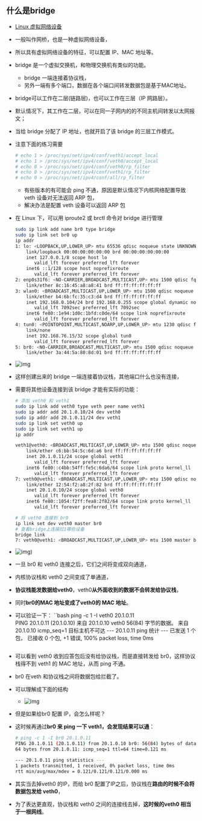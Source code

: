 ## 什么是bridge
* [Linux 虚拟网络设备](https://morven.life/posts/networking-2-virtual-devices/)
* 一般叫作网桥，也是一种虚拟网络设备，
* 所以具有虚拟网络设备的特征，可以配置 IP、MAC 地址等。
* bridge 是一个虚拟交换机，和物理交换机有类似的功能。
    * bridge 一端连接着协议栈，
    * 另外一端有多个端口，数据在各个端口间转发数据包是基于MAC地址。
* bridge可以工作在二层(链路层)，也可以工作在三层（IP 网路层）。
* 默认情况下，其工作在二层，可以在同一子网内的的不同主机间转发以太网报文；
* 当给 bridge 分配了 IP 地址，也就开启了该 bridge 的三层工作模式。
* 注意下面的练习需要
    ```bash
    # echo 1 > /proc/sys/net/ipv4/conf/veth1/accept_local
    # echo 1 > /proc/sys/net/ipv4/conf/veth0/accept_local
    # echo 0 > /proc/sys/net/ipv4/conf/veth0/rp_filter
    # echo 0 > /proc/sys/net/ipv4/conf/veth1/rp_filter
    # echo 0 > /proc/sys/net/ipv4/conf/all/rp_filter
    ```
    * 有些版本的有可能会 ping 不通，原因是默认情况下内核网络配置导致 veth 设备对无法返回 ARP 包，
    * 解决办法是配置 veth 设备可以返回 ARP 包

* 在 Linux 下，可以用 iproute2 或 brctl 命令对 bridge 进行管理
    ```bash
    sudo ip link add name br0 type bridge
    sudo ip link set br0 up
    ip addr
    1: lo: <LOOPBACK,UP,LOWER_UP> mtu 65536 qdisc noqueue state UNKNOWN group default qlen 1000
        link/loopback 00:00:00:00:00:00 brd 00:00:00:00:00:00
        inet 127.0.0.1/8 scope host lo
           valid_lft forever preferred_lft forever
        inet6 ::1/128 scope host noprefixroute 
           valid_lft forever preferred_lft forever
    2: enp0s31f6: <NO-CARRIER,BROADCAST,MULTICAST,UP> mtu 1500 qdisc fq state DOWN group default qlen 1000
        link/ether 8c:16:45:a8:a8:41 brd ff:ff:ff:ff:ff:ff
    3: wlan0: <BROADCAST,MULTICAST,UP,LOWER_UP> mtu 1500 qdisc noqueue state UP group default qlen 1000
        link/ether b4:6b:fc:35:c3:d4 brd ff:ff:ff:ff:ff:ff
        inet 192.168.0.104/24 brd 192.168.0.255 scope global dynamic noprefixroute wlan0
           valid_lft 7092sec preferred_lft 7092sec
        inet6 fe80::1e94:1d0c:1bfd:c0de/64 scope link noprefixroute 
           valid_lft forever preferred_lft forever
    4: tun0: <POINTOPOINT,MULTICAST,NOARP,UP,LOWER_UP> mtu 1230 qdisc fq state UNKNOWN group default qlen 500
        link/none 
        inet 192.168.76.15/32 scope global tun0
           valid_lft forever preferred_lft forever
    5: br0: <NO-CARRIER,BROADCAST,MULTICAST,UP> mtu 1500 qdisc noqueue state DOWN group default qlen 1000
        link/ether 3a:44:5a:80:8d:01 brd ff:ff:ff:ff:ff:ff
    ```
* ![img](https://i.loli.net/2020/01/28/JljuUAEyNRfb6Dq.jpg)
* 这样创建出来的 bridge 一端连接着协议栈，其他端口什么也没有连接，
* 需要将其他设备连接到该 bridge 才能有实际的功能：
    ```bash
    # 添加 veth0 和 veth1
    sudo ip link add veth0 type veth peer name veth1
    sudo ip addr add 20.1.0.10/24 dev veth0
    sudo ip addr add 20.1.0.11/24 dev veth1
    sudo ip link set veth0 up
    sudo ip link set veth1 up
    ip addr

    veth1@veth0: <BROADCAST,MULTICAST,UP,LOWER_UP> mtu 1500 qdisc noqueue state UP group default qlen 1000
        link/ether c6:bb:54:5c:6d:a6 brd ff:ff:ff:ff:ff:ff
        inet 20.1.0.11/24 scope global veth1
           valid_lft forever preferred_lft forever
        inet6 fe80::c4bb:54ff:fe5c:6da6/64 scope link proto kernel_ll 
           valid_lft forever preferred_lft forever
    7: veth0@veth1: <BROADCAST,MULTICAST,UP,LOWER_UP> mtu 1500 qdisc noqueue state UP group default qlen 1000
        link/ether 12:54:f2:a8:2f:82 brd ff:ff:ff:ff:ff:ff
        inet 20.1.0.10/24 scope global veth0
           valid_lft forever preferred_lft forever
        inet6 fe80::1054:f2ff:fea8:2f82/64 scope link proto kernel_ll 
           valid_lft forever preferred_lft forever

    # 将 veth0 连接到 br0
    ip link set dev veth0 master br0
    # 查看bridge上连接拉1哪些设备
    bridge link
    7: veth0@veth1: <BROADCAST,MULTICAST,UP,LOWER_UP> mtu 1500 master br0 state forwarding priority 32 cost 2
    ```
* ![img](https://i.loli.net/2020/01/28/NCUXi4l7zBo83ev.jpg))
* 一旦 br0 和 veth0 连接之后，它们之间将变成双向通道，
* 内核协议栈和 veth0 之间变成了单通道，
* **协议栈能发数据给veth0**，veth0**从外面收到的数据不会转发给协议栈**，
* 同时**br0的MAC 地址变成了veth0的 MAC 地址**。
* 可以验证一下：
    ``bash 
    ping -c 1 -I veth0 20.1.0.11                                              
    PING 20.1.0.11 (20.1.0.10) 来自 20.1.0.10 veth0 56(84) 字节的数据。
    来自 20.1.0.10 icmp_seq=1 目标主机不可达
    --- 20.1.0.11 ping 统计 ---
    已发送 1 个包， 已接收 0 个包, +1 错误, 100% packet loss, time 0ms
    ```

* 可以看到 veth0 收到应答包后没有给协议栈，而是直接转发给 br0，这样协议栈得不到 veth1 的 MAC 地址，从而 ping 不通。
* br0 在veth 和协议栈之间将数据包给拦截了。
* 可以理解成下面的结构
    * ![img](https://i.loli.net/2020/01/28/nuKtLZyaRhXqjDp.jpg)
* 但是如果给br0 配置 IP，会怎么样呢？
* 这时候再通过**br0 来 ping 一下 veth1，会发现结果可以通**：
    ```bash
    # ping -c 1 -I br0 20.1.0.11
    PING 20.1.0.11 (20.1.0.11) from 20.1.0.10 br0: 56(84) bytes of data.
    64 bytes from 20.1.0.11: icmp_seq=1 ttl=64 time=0.121 ms

    --- 20.1.0.11 ping statistics ---
    1 packets transmitted, 1 received, 0% packet loss, time 0ms
    rtt min/avg/max/mdev = 0.121/0.121/0.121/0.000 ms
    ```
* 其实当去掉veth0 的IP，而给 br0 配置了IP之后，协议栈在**路由的时候不会将数据包发给 veth0**，
* 为了表达更直观，协议栈和 veth0 之间的连接线去掉，**这时候的veth0 相当于一根网线**。


